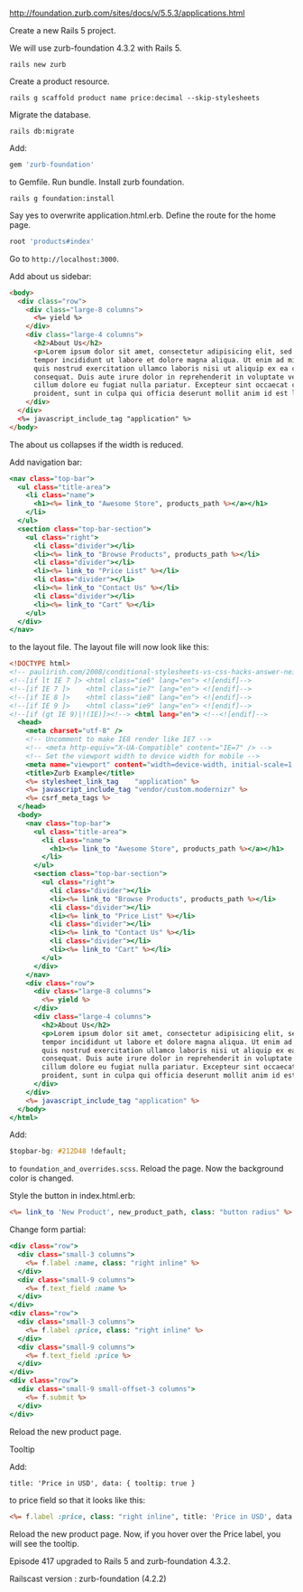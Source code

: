 http://foundation.zurb.com/sites/docs/v/5.5.3/applications.html

Create a new Rails 5 project.

We will use zurb-foundation 4.3.2 with Rails 5.

```
rails new zurb
```

Create a product resource.

```
rails g scaffold product name price:decimal --skip-stylesheets
```

Migrate the database.

```
rails db:migrate
```

Add:

```ruby
gem 'zurb-foundation'
```

to Gemfile. Run bundle. Install zurb foundation.

```
rails g foundation:install
```

Say yes to overwrite application.html.erb. Define the route for the home page.

```ruby
root 'products#index'
```

Go to `http://localhost:3000`.

Add about us sidebar:

```html
<body>
  <div class="row">
    <div class="large-8 columns">
      <%= yield %>
    </div>
    <div class="large-4 columns">
      <h2>About Us</h2>
      <p>Lorem ipsum dolor sit amet, consectetur adipisicing elit, sed do eiusmod
      tempor incididunt ut labore et dolore magna aliqua. Ut enim ad minim veniam,
      quis nostrud exercitation ullamco laboris nisi ut aliquip ex ea commodo
      consequat. Duis aute irure dolor in reprehenderit in voluptate velit esse
      cillum dolore eu fugiat nulla pariatur. Excepteur sint occaecat cupidatat non
      proident, sunt in culpa qui officia deserunt mollit anim id est laborum.</p>
    </div>
  </div>
  <%= javascript_include_tag "application" %>
</body>
```

The about us collapses if the width is reduced.


Add navigation bar:

```rhtml
<nav class="top-bar">
  <ul class="title-area">
    <li class="name">
      <h1><%= link_to "Awesome Store", products_path %></a></h1>
    </li>
  </ul>
  <section class="top-bar-section">
    <ul class="right">
      <li class="divider"></li>
      <li><%= link_to "Browse Products", products_path %></li>
      <li class="divider"></li>
      <li><%= link_to "Price List" %></li>
      <li class="divider"></li>
      <li><%= link_to "Contact Us" %></li>
      <li class="divider"></li>
      <li><%= link_to "Cart" %></li>
    </ul>
  </div>
</nav>
```

to the layout file. The layout file will now look like this:

```rhtml
<!DOCTYPE html>
<!-- paulirish.com/2008/conditional-stylesheets-vs-css-hacks-answer-neither/ -->
<!--[if lt IE 7 ]> <html class="ie6" lang="en"> <![endif]-->
<!--[if IE 7 ]>    <html class="ie7" lang="en"> <![endif]-->
<!--[if IE 8 ]>    <html class="ie8" lang="en"> <![endif]-->
<!--[if IE 9 ]>    <html class="ie9" lang="en"> <![endif]-->
<!--[if (gt IE 9)|!(IE)]><!--> <html lang="en"> <!--<![endif]-->
  <head>
  	<meta charset="utf-8" />
  	<!-- Uncomment to make IE8 render like IE7 -->
  	<!-- <meta http-equiv="X-UA-Compatible" content="IE=7" /> -->
  	<!-- Set the viewport width to device width for mobile -->
  	<meta name="viewport" content="width=device-width, initial-scale=1.0" />
  	<title>Zurb Example</title>
  	<%= stylesheet_link_tag    "application" %>
  	<%= javascript_include_tag "vendor/custom.modernizr" %>
    <%= csrf_meta_tags %>
  </head>
  <body>
	<nav class="top-bar">
	  <ul class="title-area">
	    <li class="name">
	      <h1><%= link_to "Awesome Store", products_path %></a></h1>
	    </li>
	  </ul>
	  <section class="top-bar-section">
	    <ul class="right">
	      <li class="divider"></li>
	      <li><%= link_to "Browse Products", products_path %></li>
	      <li class="divider"></li>
	      <li><%= link_to "Price List" %></li>
	      <li class="divider"></li>
	      <li><%= link_to "Contact Us" %></li>
	      <li class="divider"></li>
	      <li><%= link_to "Cart" %></li>
	    </ul>
	  </div>
	</nav>
    <div class="row">
      <div class="large-8 columns">
        <%= yield %>
      </div>
      <div class="large-4 columns">
        <h2>About Us</h2>
        <p>Lorem ipsum dolor sit amet, consectetur adipisicing elit, sed do eiusmod
        tempor incididunt ut labore et dolore magna aliqua. Ut enim ad minim veniam,
        quis nostrud exercitation ullamco laboris nisi ut aliquip ex ea commodo
        consequat. Duis aute irure dolor in reprehenderit in voluptate velit esse
        cillum dolore eu fugiat nulla pariatur. Excepteur sint occaecat cupidatat non
        proident, sunt in culpa qui officia deserunt mollit anim id est laborum.</p>
      </div>
    </div>
    <%= javascript_include_tag "application" %>
  </body>
</html>
```

Add:

```css
$topbar-bg: #212D48 !default;
```

to `foundation_and_overrides.scss`. Reload the page. Now the background color is changed.

Style the button in index.html.erb:

```rhtml
<%= link_to 'New Product', new_product_path, class: "button radius" %>
```

Change form partial:

```rhtml
<div class="row">
  <div class="small-3 columns">
    <%= f.label :name, class: "right inline" %>
  </div>
  <div class="small-9 columns">
    <%= f.text_field :name %>
  </div>
</div>
<div class="row">
  <div class="small-3 columns">
    <%= f.label :price, class: "right inline" %>
  </div>
  <div class="small-9 columns">
    <%= f.text_field :price %>
  </div>
</div>
<div class="row">
  <div class="small-9 small-offset-3 columns">
    <%= f.submit %>
  </div>
</div>
```

Reload the new product page. 

Tooltip

Add:

```rhtml
title: 'Price in USD', data: { tooltip: true }
```

to price field so that it looks like this:

```rhtml
<%= f.label :price, class: "right inline", title: 'Price in USD', data: { tooltip: true } %>
```

Reload the new product page. Now, if you hover over the Price label, you will see the tooltip.


Episode 417 upgraded to Rails 5 and zurb-foundation 4.3.2.

Railscast version : zurb-foundation (4.2.2)


